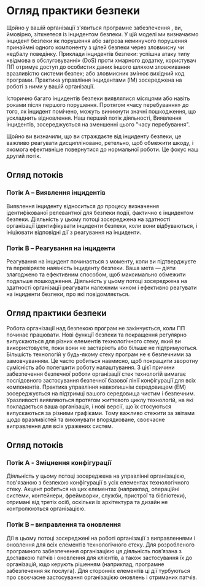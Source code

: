 # Огляд практики безпеки

Щойно у вашій організації з'явиться програмне забезпечення , ви, ймовірно, зіткнетеся із інцидентом безпеки. 
У цій моделі ми визначаємо інцидент безпеки як порушення або загроза неминучого порушення принаймні одного компоненту з цілей безпеки через зловмисну чи недбалу поведінку. Приклади інцидентів безпеки: успішна атаку типу «відмова в обслуговуванні» (DoS) проти хмарного додатку, користувач ПП отримує доступ до особистих даних іншого шляхом зловживання вразливістю системи безпек; або зловмисник змінює вихідний код програми. 
Практика управління інцидентами (IM) зосереджена на роботі з ними у вашій організації. 

Історично багато інцидентів безпеки виявлялися місяцями або навіть роками після першого порушення. Протягом «часу перебування» до того, як інцидент помічено, можуть виникнути значні пошкодження, що ускладнить відновлення.
Наш перший потік діяльності, Виявлення інцидентів, зосереджується на зменшенні цього "часу перебування". 

Щойно ви визначили, що ви страждаєте від інциденту безпеки, це важливо реагувати дисципліновано, ретельно, щоб обмежити шкоду, і якомога ефективніше повернутися до нормальної роботи. Це фокус наш другий потік.



## Огляд потоків

### Потік A – Виявлення інцидентів
Виявлення інциденту відноситься до процесу визначення ідентифікованої релевантної для безпеки події, фактично є інцидентом безпеки. Діяльність у цьому потоці зосереджена на здатності організації ідентифікувати інциденти безпеки, коли вони відбуваються, і ініціювати відповідні дії з реагування на інциденти.
### Потік B – Реагування на інциденти
Реагування на інцидент починається з моменту, коли ви підтверджуєте та перевіряєте наявність інциденту безпеки. Ваша мета — діяти злагоджено та
ефективним способом, щоб максимально обмежити подальше пошкодження. Діяльність у цьому потоці зосереджена на здатності організації реагувати належним чином і ефективно реагувати на інциденти безпеки, про які повідомляється.

## Огляд практики безпеки

Робота організації над безпекою програм не закінчується, коли ПП починає працювати. Нові функції безпеки та покращення регулярно випускаються для різних елементів технологічного стеку, який ви використовуєте, поки вони не застаріють або більше не підтримуються.
Більшість технологій у будь-якому стеку програм не є безпечними за замовчуванням. Це часто робиться навмисно, щоб покращити зворотну сумісність або полегшити роботу налаштування. З цієї причини забезпечення безпечної роботи організації стек технологій вимагає послідовного застосування безпечної базової лінії конфігурації для всіх компонентів. Практика управління навколишнім середовищем (EM) зосереджується на підтримці вашого середовища чистим і безпечним.
Уразливості виявляються протягом життєвого циклу технологій, на які покладається ваша організація, і нові версії, що їх стосуються випускаються за різними графіками. Тому важливо стежити за звітами щодо вразливістей та виконувати впорядковане, своєчасне виправлення для всіх уражених систем.

## Огляд потоків
### Потік A - Зміцнення конфігурації
Діяльність у цьому потоці зосереджена на управлінні організацією, пов'язаною з безпекою конфігурації в усіх елементах технологічного стеку. Акцент робиться на цих елементах (наприклад, операційні системи, контейнери, фреймворки, служби, пристрої та бібліотеки), отримані від третіх осіб, оскільки їх архітектура та дизайн не контролюються організацією.
### Потік B – виправлення та оновлення
Дії в цьому потоці зосереджені на роботі організації з виправленнями і оновлення для всіх елементів технологічного стеку. Для розробленого програмного забезпечення організацією ця діяльність пов’язана з доставкою патчів і оновлення для клієнтів, а також застосування їх до організацій, кщо керують рішенням (наприклад, програмне забезпечення як послуга). Для сторонніх елементів ці дії турбуються про своєчасне застосування організацією оновлень і отриманих патчів.
